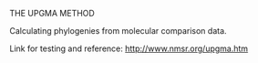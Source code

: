 THE UPGMA METHOD

Calculating phylogenies from molecular comparison data.


Link for testing and reference: http://www.nmsr.org/upgma.htm
